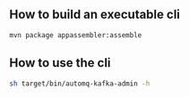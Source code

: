 ## How to build an executable cli
```bash
mvn package appassembler:assemble
```

## How to use the cli
```bash
sh target/bin/automq-kafka-admin -h
```